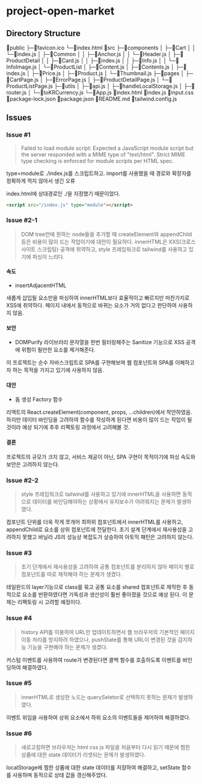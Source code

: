 # project-open-market

## Directory Structure

📁public
  ├─📄favicon.ico
  └─📄index.html
📁src
  ├─📁components
  │   ├─📁Cart
  │   │   └─📄index.js
  │   ├─📁Common
  │   │   ├─📄Anchor.js
  │   │   └─📄Header.js
  │   ├─📁ProductDetail
  │   │   ├─📄Card.js
  │   │   ├─📄index.js
  │   │   ├─📄Info.js
  │   │   └─📄InfoImage.js
  │   └─📁ProductList
  │       ├─📄Content.js
  │       ├─📄Contents.js
  │       ├─📄index.js
  │       ├─📄Price.js
  │       ├─📄Product.js
  │       └─📄Thumbnail.js
  ├─📁pages
  │   ├─📄CartPage.js
  │   ├─📄ErrorPage.js
  │   ├─📄ProductDetailPage.js
  │   └─📄ProductListPage.js
  ├─📁utils
  │   ├─📄api.js
  │   ├─📄handleLocalStorage.js
  │   ├─📄router.js
  │   └─📄toKRCurrency.js
  └─📄App.js
📄index.html
📄index.js
📄input.css
📄package-lock.json
📄package.json
📄README.md
📄tailwind.config.js

## Issues

### Issue #1

> Failed to load module script: Expected a JavaScript module script but the server responded with a MIME type of "text/html". Strict MIME type checking is enforced for module scripts per HTML spec.

type=module로 ./index.js를 스크립트하고. import를 사용했을 때 경로와 확장자를 정확하게 적지 않아서 생긴 오류

index.html에 상대경로인 ./을 지정했기 때문이었다.

```html
<script src="/index.js" type="module"></script>
```

### Issue #2-1

> DOM tree안에 원하는 node들을 추가할 때 createElement와 appendChild 등은 비용이 많이 드는 작업이기에 대안이 필요하다. innerHTML은 XXS(크로스 사이트 스크립팅) 공격에 취약하고, style 프레임워크로 tailwind를 사용하고 있기에 파싱이 느리다.

#### 속도

- insertAdjacentHTML

새롭게 삽입될 요소만을 파싱하여 innerHTML보다 효율적이고 빠르지만 마찬가지로 XSS에 취약하다. 페이지 내에서 동적으로 바뀌는 요소가 거의 없다고 판단하여 사용하지 않음.

#### 보안

- DOMPurify 라이브러리
  문자열을 한번 필터링해주는 Sanitize 기능으로 XSS 공격에 위험이 될만한 요소를 제거해준다.

이 프로젝트는 순수 자바스크립트로 SPA를 구현해보며 웹 컴포넌트와 SPA를 이해하고자 하는 목적을 가지고 있기에 사용하지 않음.

#### 대안

- 돔 생성 Factory 함수

리액트의 React.createElement(component, props, ...children)에서 착안하였음. 하지만 데이터 바인딩을 고려하여 함수를 작성하게 된다면 비용이 많이 드는 작업이 될 것이라 예상 되기에 추후 리팩토링 과정에서 고려해볼 것.

#### 결론

프로젝트의 규모가 크지 않고, 서비스 제공이 아닌, SPA 구현이 목적이기에 파싱 속도와 보안은 고려하지 않는다.

### Issue #2-2

> style 프레임워크로 tailwind를 사용하고 있기에 innerHTML을 사용하면 동적으로 데이터를 바인딩해야하는 상황에서 유지보수가 어려워지는 문제가 발생하였다.

컴포넌트 단위를 더욱 작게 쪼개어 최하위 컴포넌트에서 innerHTML를 사용하고, appendChild로 요소를 상위 컴포넌트에 전달한다. 초기 설계 단계에서 재사용성을 고려하지 못했고 바닐라 JS의 성능상 복잡도가 상승하여 아토믹 패턴은 고려하지 않는다.

### Issue #3

> 초기 단계에서 재사용성을 고려하여 공통 컴포넌트를 분리하지 않아 페이지 별로 컴포넌트를 따로 제작해야 하는 문제가 생겼다.

테일윈드의 layer기능으로 class를 묶고 공통 요소를 shared 컴포넌트로 제작한 후 동적으로 요소를 반환하였다면 가독성과 생산성이 훨씬 좋아졌을 것으로 예상 된다. 이 문제는 리팩토링 시 고려할 예정이다.

### Issue #4

> history API를 이용하여 URL만 업데이트하면서 웹 브라우저의 기본적인 페이지 이동 처리를 방지하려 하였으나, pushState를 통해 URL이 변경된 것을 감지하능 기능을 구현해야 하는 문제가 생겼다.

커스텀 이벤트를 사용하여 route가 변경된다면 콜백 함수를 호출하도록 이벤트를 바인딩하여 해결하였다.

### Issue #5

> innerHTML로 생성한 노드는 querySeletor로 선택하지 못하는 문제가 발생하였다.

이벤트 위임을 사용하여 상위 요소에서 하위 요소의 이벤트들을 제어하여 해결하였다.

### Issue #6

> 새로고침하면 브라우저는 html css js 파일을 처음부터 다시 읽기 때문에 찜한 상품에 대한 state 데이터가 리셋되는 문제가 발생하였다.

localStorage에 찜한 상품에 대한 state 데이터를 저장하여 해결하고, setState 함수를 사용하며 동적으로 상태 값을 갱신해주었다.
